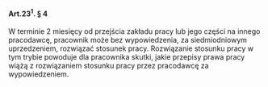 #### Art.23<sup>1</sup>. § 4

W terminie 2 miesięcy od przejścia zakładu pracy lub jego części na innego pracodawcę, pracownik może bez wypowiedzenia, za siedmiodniowym uprzedzeniem, rozwiązać stosunek pracy. Rozwiązanie stosunku pracy w tym trybie powoduje dla pracownika skutki, jakie przepisy prawa pracy wiążą z rozwiązaniem stosunku pracy przez pracodawcę za wypowiedzeniem.

